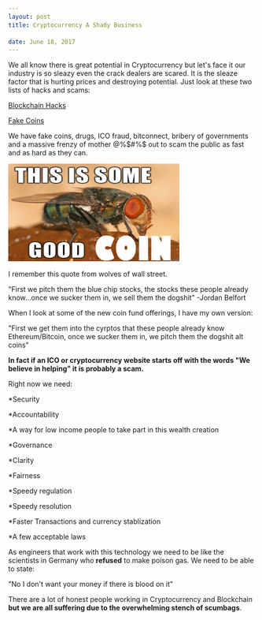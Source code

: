 ```yaml
---
layout: post
title: Cryptocurrency A Shady Business

date: June 18, 2017
--- 
```




We all know there is great potential in Cryptocurrency but let's face it our industry is so sleazy 
even the crack dealers are scared.  It is the sleaze factor that is hurting prices and destroying
potential.  Just look at these two lists of hacks and scams:


[Blockchain Hacks](https://magoo.github.io/Blockchain-Graveyard/)

[Fake Coins](https://deadcoins.com/)

We have fake coins, drugs, ICO fraud, bitconnect, bribery of governments and a massive frenzy
of mother @%$#%$ out to scam the public as fast and as hard as they can.  




![](../images/fly.png)



I remember this quote from wolves of wall street.

"First we pitch them the  blue chip stocks,  the stocks these  people already know...once we sucker
 them in, we sell them the dogshit"
-Jordan Belfort

When I look at some of the new coin fund offerings, I have my own version:

"First we get them into the cyrptos that these people already know Ethereum/Bitcoin, once we sucker them in, we pitch them the dogshit alt coins"

**In fact if an  ICO or cryptocurrency  website  starts off with the words  "We believe in helping"  it is
probably a scam.**  

Right now we need:

*Security

*Accountability

*A way for low income people to take part in this wealth creation

*Governance

*Clarity

*Fairness

*Speedy regulation

*Speedy resolution

*Faster Transactions and currency stablization

*A few acceptable laws

As engineers that work with this technology we need to be like the scientists in Germany who **refused** 
to make poison gas. We need to be able to state:

"No I don't want your money if there is blood on it" 

There are a lot of honest people working in Cryptocurrency and Blockchain **but we are all suffering
due to the overwhelming stench of scumbags**. 


 

 

 

 

 

 

 

   








